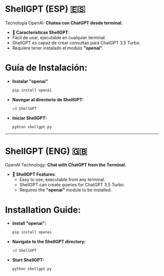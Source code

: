 # ShellGPT (ESP) 🇪🇸
Tecnología OpenAI: **Chatea con ChatGPT desde terminal.**

- **🤖 Características ShellGPT**:  
- Fácil de usar, ejecutable en cualquier terminal.
- ShellGPT es capaz de crear consultas para ChatGPT 3.5 Turbo.
- Requiere tener instalado el modulo **"openai"**.

# **Guía de Instalación**:

- **Instalar "openai"**
  ```bash
  pip install openai
  ```

- **Navegar al directorio de ShellGPT:**
  ```bash
  cd ShellGPT
  ```

- **Iniciar ShellGPT:**
  ```bash
  pyhton shellgpt.py
  ```

---
# ShellGPT (ENG) 🇬🇧
OpenAI Technology: **Chat with ChatGPT from the Terminal.**

- **🤖 ShellGPT Features**:
  - Easy to use, executable from any terminal.
  - ShellGPT can create queries for ChatGPT 3.5 Turbo.
  - Requires the **"openai"** module to be installed.

# **Installation Guide**:

  - **Install "openai":**
    ```bash
    pip install openai
    ```

  - **Navigate to the ShellGPT directory:**
    ```bash
    cd ShellGPT
    ```

  - **Start ShellGPT:**
    ```bash
    python shellgpt.py
